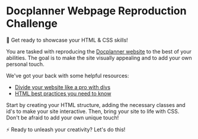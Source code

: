 # Docplanner Webpage Reproduction Challenge
🚀 Get ready to showcase your HTML & CSS skills!

You are tasked with reproducing the [Docplanner website](https://www.docplanner.com/) to the best of your abilities. 
The goal is to make the site visually appealing and to add your own personal touch. 

We've got your back with some helpful resources:
- [Divide your website like a pro with divs](https://www.freecodecamp.org/news/html-div-what-is-a-div-tag-and-how-to-style-it-with-css/)
- [HTML best practices you need to know](link)

Start by creating your HTML structure, adding the necessary classes and id's to make your site interactive. 
Then, bring your site to life with CSS. Don't be afraid to add your own unique touch!

⚡️ Ready to unleash your creativity? Let's do this!
